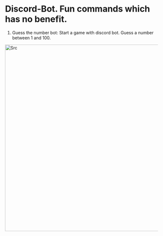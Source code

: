 # Discord-Bot. Fun commands which has no benefit.

1. Guess the number bot: Start a game with discord bot.  Guess a number between 1 and 100.
<img width="616" alt="Src" src="https://user-images.githubusercontent.com/47803678/95133681-8c552f80-0716-11eb-96d9-f443a66176ea.png">

